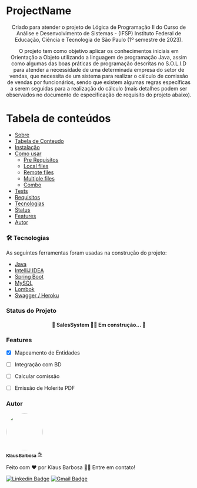 # ProjectName

[//]: # (## TODO: Badges)
[//]: # (https://blog.rocketseat.com.br/como-fazer-um-bom-readme/#tecnologias)

<p align="center">Criado para atender o projeto de Lógica de Programação II do Curso de Análise e Desenvolvimento de Sistemas - (IFSP) Instituto Federal de Educação, Ciência e Tecnologia de São Paulo (1º semestre de 2023).</p>
<p align="center">O projeto tem como objetivo aplicar os conhecimentos iniciais em Orientação a Objeto utilizando a linguagem de programação Java, assim como algumas das boas práticas de programação descritas no S.O.L.I.D para atender a necessidade de uma determinada empresa do setor de vendas, que necessita de um sistema para realizar o cálculo de comissão de vendas por funcionários, sendo que existem algumas regras específicas a serem seguidas para a realização do cálculo (mais detalhes podem ser observados no documento de especificação de requisito do projeto abaixo).</p>

Tabela de conteúdos
=================
<!--ts-->
* [Sobre](#Sobre)
* [Tabela de Conteudo](#tabela-de-conteudo)
* [Instalação](#instalacao)
* [Como usar](#como-usar)
    * [Pre Requisitos](#pre-requisitos)
    * [Local files](#local-files)
    * [Remote files](#remote-files)
    * [Multiple files](#multiple-files)
    * [Combo](#combo)
* [Tests](#testes)
* [Requisitos](#requisitos)
* [Tecnologias](#tecnologias)
* [Status](#status-do-projeto)
* [Features](#features)
* [Autor](#autor)
<!--te-->














### 🛠 Tecnologias

As seguintes ferramentas foram usadas na construção do projeto:

- [Java](https://www.java.com/)
- [IntelliJ IDEA](https://www.jetbrains.com/idea/)
- [Spring Boot](https://spring.io/)
- [MySQL](https://www.mysql.com/)
- [Lombok](https://projectlombok.org/)
- [Swagger / Heroku](https://projectlombok.org/)


### Status do Projeto

<h4 align="center"> 
	🚧  SalesSystem 🚀💲 Em construção...  🚧
</h4>

### Features

- [x] Mapeamento de Entidades
- [ ] Integração com BD
- [ ] Calcular comissão
- [ ] Emissão de Holerite PDF


### Autor

<a href="https://www.linkedin.com/in/klaus-barbosa-707b8a185/">
 <img style="border-radius: 50%;" src="https://media.licdn.com/dms/image/C4D03AQEQQdsG9z8GJA/profile-displayphoto-shrink_200_200/0/1656959342801?e=1686787200&v=beta&t=A7SAX1XdlAYRLZFx5S6TcN_1unGUpQKU2nT4W5FblG8" width="100px;" alt=""/>
 <br />
 <sub><b>Klaus Barbosa</b></sub></a> <a href="https://www.linkedin.com/in/klaus-barbosa-707b8a185/" title="">☕</a>


Feito com ❤️ por Klaus Barbosa 👋🏽 Entre em contato!

[![Linkedin Badge](https://img.shields.io/badge/-KlausBarbosa-blue?style=flat-square&logo=Linkedin&logoColor=white&link=https://www.linkedin.com/in/klaus-barbosa-707b8a185/)](https://www.linkedin.com/in/klaus-barbosa-707b8a185/)
[![Gmail Badge](https://img.shields.io/badge/-klaus.boliveira@gmail.com-c14438?style=flat-square&logo=Gmail&logoColor=white&link=mailto:klaus.boliveirao@gmail.com)](mailto:klaus.boliveira@gmail.com)
